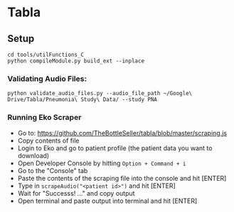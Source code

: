 # Tabla

## Setup
```
cd tools/utilFunctions_C
python compileModule.py build_ext --inplace
```

### Validating Audio Files:
```
python validate_audio_files.py --audio_file_path ~/Google\ Drive/Tabla/Pneumonia\ Study\ Data/ --study PNA
```

### Running Eko Scraper
- Go to: https://github.com/TheBottleSeller/tabla/blob/master/scraping.js
- Copy contents of file
- Login to Eko and go to patient profile (the patient data you want to download)
- Open Developer Console by hitting `Option + Command + i`
- Go to the "Console" tab
- Paste the contents of the scraping file into the console and hit [ENTER]
- Type in `scrapeAudio("<patient id>")` and hit [ENTER]
- Wait for "Successs! ..." and copy output
- Open terminal and paste output into terminal and hit [ENTER]
